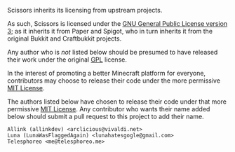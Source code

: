 Scissors inherits its licensing from upstream projects.

As such, Scissors is licensed under the
[GNU General Public License version 3](licenses/GPL.md); as it inherits it from Paper and Spigot,
who in turn inherits it from the original Bukkit and Craftbukkit projects.

Any author who is _not_ listed below should be presumed to have released their work
under the original [GPL](licenses/GPL.md) license.

In the interest of promoting a better Minecraft platform for everyone, contributors
may choose to release their code under the more permissive [MIT License](licenses/MIT.md).

The authors listed below have chosen to release their code under that more permissive
[MIT License](licenses/MIT.md). Any contributor who wants their name added below
should submit a pull request to this project to add their name.

```text
Allink (allinkdev) <arclicious@vivaldi.net>
Luna (LunaWasFlaggedAgain) <lunahatesgogle@gmail.com>
Telesphoreo <me@telesphoreo.me>
```
